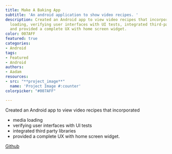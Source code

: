 ```yaml
---
title: Make A Baking App
subtitle: 'An android application to show video recipes. '
description: Created an Android app to view video recipes that incorporated media
  loading, verifying user interfaces with UI tests, integrated third-party libraries,
  and provided a complete UX with home screen widget.
color: 007AFF
featured: true
categories:
- Android
tags:
- Featured
- Android
authors:
- Aadam
resources:
- src: "**project_image**"
  name: 'Project Image #:counter'
colorpicker: "#007AFF"

---
```

Created an Android app to view video recipes that incorporated

- media loading
- verifying user interfaces with UI tests
- integrated third party libraries
- provided a complete UX with home screen widget.

[Github](https://github.com/aadimator/android_developer_nanodegree/tree/master/BakingApp)